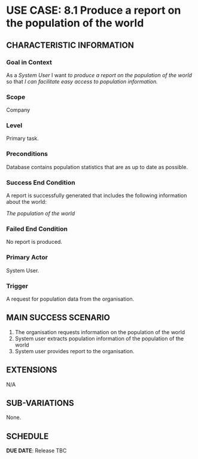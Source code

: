 # USE CASE: 8.1 Produce a report on the population of the world

## CHARACTERISTIC INFORMATION

### Goal in Context

As a *System User* I want *to produce a report on the population of the world* so that *I can facilitate easy access to population information.*

### Scope

Company

### Level

Primary task.

### Preconditions

Database contains population statistics that are as up to date as possible.

### Success End Condition

A report is successfully generated that includes the following information about the world:

*The population of the world*


### Failed End Condition

No report is produced.

### Primary Actor

System User.

### Trigger

A request for population data from the organisation.

## MAIN SUCCESS SCENARIO

1. The organisation requests information on the population of the world
2. System user extracts population information of the population of the world
3. System user provides report to the organisation.

## EXTENSIONS

N/A

## SUB-VARIATIONS

None. 

## SCHEDULE

**DUE DATE**: Release TBC